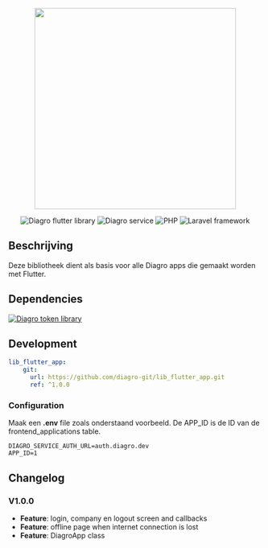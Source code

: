 <p align="center"><a href="https://www.diagro.be" target="_blank"><img src="https://diagro.be/assets/img/diagro-logo.svg" width="400"></a></p>

<p align="center">
<img src="https://img.shields.io/badge/project-lib_flutter_app-yellowgreen" alt="Diagro flutter library">
<img src="https://img.shields.io/badge/type-library-informational" alt="Diagro service">
<img src="https://img.shields.io/badge/dart-2.0-blueviolet" alt="PHP">
<img src="https://img.shields.io/badge/flutter-2.0-red" alt="Laravel framework">
</p>

## Beschrijving

Deze bibliotheek dient als basis voor alle Diagro apps die gemaakt worden met Flutter.

## Dependencies

<p><a href="https://github.com/diagro-git/lib_flutter_token"><img src="https://img.shields.io/badge/lib-flutter_token-informational" alt="Diagro token library"></a></p>


## Development

```yaml
lib_flutter_app:
    git:
      url: https://github.com/diagro-git/lib_flutter_app.git
      ref: ^1.0.0
```

### Configuration

Maak een **.env** file zoals onderstaand voorbeeld. De APP_ID is de ID van de frontend_applications table.

```dotenv
DIAGRO_SERVICE_AUTH_URL=auth.diagro.dev
APP_ID=1
```

## Changelog

### V1.0.0

* **Feature**: login, company en logout screen and callbacks
* **Feature**: offline page when internet connection is lost
* **Feature**: DiagroApp class